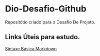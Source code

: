 # Dio-Desafio-Github
Repositótio criado para o Desafio De Projeto.
## Links Úteis para estudo.
[Sintaxe Básica Markdown](https://www.markdownguide.org/basic-syntax/)
